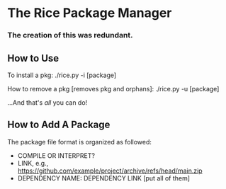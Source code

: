 # The Rice Package Manager
### The creation of this was redundant.

## How to Use
To install a pkg:
    ./rice.py -i [package]

How to remove a pkg [removes pkg and orphans]:
    ./rice.py -u [package]

...And that's *all* you can do!

## How to Add A Package
The package file format is organized as followed:
* COMPILE OR INTERPRET?
* LINK, e.g., https://github.com/example/project/archive/refs/head/main.zip
* DEPENDENCY NAME: DEPENDENCY LINK [put all of them]